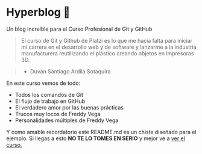 # Hyperblog 💚
Un blog increíble para el Curso Profesional de Git y GitHub

> El curso de Git y Github de Platzi es lo que me hacia falta para iniciar mi carrera en el desarrollo web y de software y lanzarme a la industria manufacturera reutilizando el plástico creando objetos en impresoras 3D.

>-  Duvan Santiago Ardila Sotaquira

En este curso vemos de todo:
-  Todos los comandos de Git
- El flujo de trabajo en GitHub
- El verdadero amor por las buenas prácticas
- Trucos muy locos de Freddy Vega
- Personalidades múltiples de Freddy Vega

Y como amable recordatorio este README.md es un chiste diseñado para el ejemplo. Si llegas a esto **NO TE LO TOMES EN SERIO** y mejor ve a [ver el curso.](https://platzi.com/clases/git-github/ "ver el curso.")
